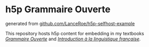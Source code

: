 # h5p Grammaire Ouverte

generated from [github.com/LanceRoe/h5p-selfhost-example](github.com/LanceRoe/h5p-selfhost-example)

This repository hosts h5p content for embedding in my textbooks [*Grammaire Ouverte*](https://edtechbooks.org/grammaire_ouverte) and [*Introduction à la linguistique française*](https://edtechbooks.org/linguistique).
